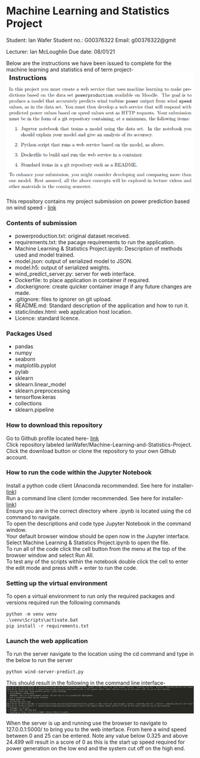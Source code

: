 # Machine Learning and Statistics Project

Student: Ian Wafer
Student no.: G00376322
Email: g00376322@gmit

Lecturer: Ian McLoughlin
Due date: 08/01/21

Below are the instructions we have been issued to complete for the machine learning and statistics end of term project-
![Instructions](/images/instructions.png 'Instructions')

This repository contains my project submission on power prediction based on wind speed - [link](https://github.com/IanWafer/Machine-Learning-and-Statistics-Project)

### Contents of submission
- powerproduction.txt: original  dataset received.  
- requirements.txt: the pacage requirements to run the application.  
- Machine Learning & Statistics Project.ipynb: Description of methods used and model trained.  
- model.json: output of serialized model to JSON.  
- model.h5: output of serialized weights.  
- wind_predict_server.py: server for web interface.  
- Dockerfile: to place application in container if required.  
- .dockerignore: create quicker container image if any future changes are made.  
- .gitignore: files to  ignorer on git upload.  
- README.md: Standard description of the application and how to run it.  
- static/index.html: web application  host location.  
- Licence: standard licence.  

### Packages Used
* pandas
* numpy
* seaborn
* matplotlib.pyplot
* pylab
* sklearn  
* sklearn.linear_model
* sklearn.preprocessing
* tensorflow.keras
* collections
* sklearn.pipeline


### How to download this repository
Go to Github profile located here- [link](https://github.com/IanWafer)  
Click repository labeled IanWafer/Machine-Learning-and-Statistics-Project.  
Click the download button or clone the repository to your own Github account.  

### How to run the code within the Jupyter Notebook
Install a python code client (Anaconda recommended. See here for installer- [link](https://www.anaconda.com/products/individual))  
Run a command line client (cmder recommended. See here for installer- [link](https://cmder.net/))  
Ensure you are in the correct directory where .ipynb is located using the cd command to navigate.  
To open the descriptions and code type Jupyter Notebook in the command window.  
Your default browser window should be open now in the Jupyter interface. Select Machine Learning & Statistics Project.ipynb to open the file.  
To run all of the code click the cell button from the menu at the top of the browser window and select Run All.  
To test any of the scripts within the notebook double click the cell to enter the edit mode and press shift + enter to run the code.  


### Setting up the virtual environment
To open a virtual environment to run only the required packages and versions required run the following commands
~~~ 
python -m venv venv
.\venv\Scripts\activate.bat
pip install -r requirements.txt 
~~~

### Launch the web application
To run the server navigate to the location using the cd command and type in the below to run the server
~~~
python wind-server-predict.py
~~~

This should result in the following in the command line interface-
![Server Running](/images/server_running.png 'Server running')

When the server is up and running use the browser to navigate to 127.0.0.1:5000/ to bring you to the web interface. From here a wind speed between 0 and 25 can be entered. Note any value below 0.325 and above 24.499  will result in a score of 0 as this is the start up speed required for power generation on the low end and the system cut off on the high end.
